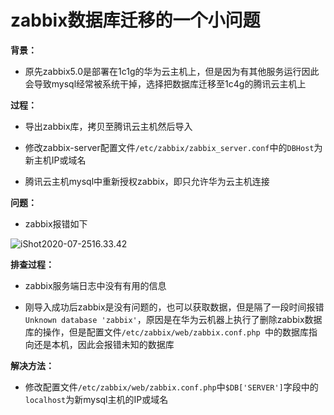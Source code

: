 # zabbix数据库迁移的一个小问题

**背景：**

- 原先zabbix5.0是部署在1c1g的华为云主机上，但是因为有其他服务运行因此会导致mysql经常被系统干掉，选择把数据库迁移至1c4g的腾讯云主机上

**过程：**

- 导出zabbix库，拷贝至腾讯云主机然后导入
- 修改zabbix-server配置文件`/etc/zabbix/zabbix_server.conf`中的`DBHost`为新主机IP或域名

- 腾讯云主机mysql中重新授权zabbix，即只允许华为云主机连接



**问题：**

- zabbix报错如下

![iShot2020-07-2516.33.42](https://gitee.com/pptfz/picgo-images/raw/master/img/iShot2020-07-2516.33.42.png)



**排查过程：**

- zabbix服务端日志中没有有用的信息

- 刚导入成功后zabbix是没有问题的，也可以获取数据，但是隔了一段时间报错`Unknown database 'zabbix'`，原因是在华为云机器上执行了删除zabbix数据库的操作，但是配置文件`/etc/zabbix/web/zabbix.conf.php `中的数据库指向还是本机，因此会报错未知的数据库



**解决方法：**

- 修改配置文件`/etc/zabbix/web/zabbix.conf.php`中`$DB['SERVER']`字段中的`localhost`为新mysql主机的IP或域名

